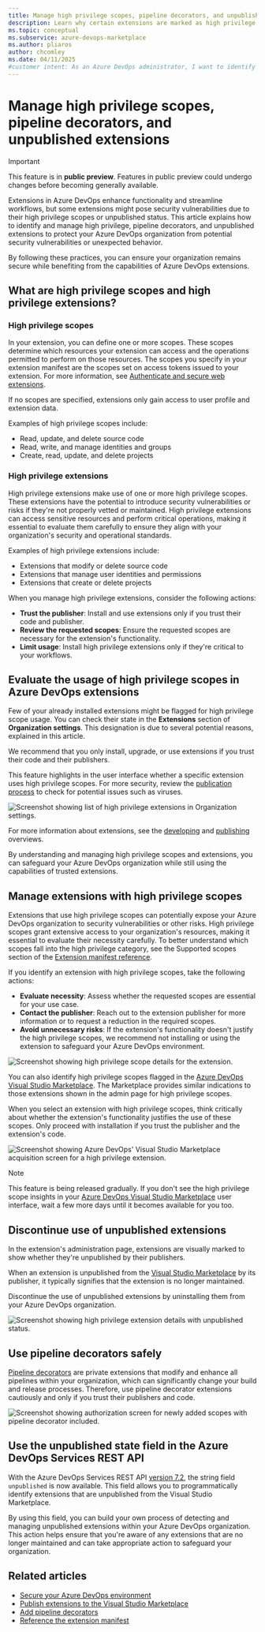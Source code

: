 ```yaml
---
title: Manage high privilege scopes, pipeline decorators, and unpublished extensions
description: Learn why certain extensions are marked as high privilege and unpublished and how to best manage them in your Azure DevOps organization.
ms.topic: conceptual
ms.subservice: azure-devops-marketplace
ms.author: pliaros
author: chcomley
ms.date: 04/11/2025
#customer intent: As an Azure DevOps administrator, I want to identify and manage high privilege, pipeline decorators, and unpublished extensions so that I can protect my organization from potential security vulnerabilities and other unexpected behaviour.
---
```


# Manage high privilege scopes, pipeline decorators, and unpublished extensions

> [!IMPORTANT]
> This feature is in **public preview**. Features in public preview could undergo changes before becoming generally available.

Extensions in Azure DevOps enhance functionality and streamline workflows, but some extensions might pose security vulnerabilities due to their high privilege scopes or unpublished status. This article explains how to identify and manage high privilege, pipeline decorators, and unpublished extensions to protect your Azure DevOps organization from potential security vulnerabilities or unexpected behavior.

By following these practices, you can ensure your organization remains secure while benefiting from the capabilities of Azure DevOps extensions.

## What are high privilege scopes and high privilege extensions?

### High privilege scopes

In your extension, you can define one or more scopes. These scopes determine which resources your extension can access and the operations permitted to perform on those resources. The scopes you specify in your extension manifest are the scopes set on access tokens issued to your extension. For more information, see [Authenticate and secure web extensions](/azure/devops/extend/develop/auth?view=azure-devops&branch=main).

If no scopes are specified, extensions only gain access to user profile and extension data.

Examples of high privilege scopes include:
- Read, update, and delete source code
- Read, write, and manage identities and groups
- Create, read, update, and delete projects

### High privilege extensions

High privilege extensions make use of one or more high privilege scopes. These extensions have the potential to introduce security vulnerabilities or risks if they're not properly vetted or maintained. High privilege extensions can access sensitive resources and perform critical operations, making it essential to evaluate them carefully to ensure they align with your organization's security and operational standards.

Examples of high privilege extensions include:
- Extensions that modify or delete source code
- Extensions that manage user identities and permissions
- Extensions that create or delete projects

When you manage high privilege extensions, consider the following actions:
- **Trust the publisher**: Install and use extensions only if you trust their code and publisher.
- **Review the requested scopes**: Ensure the requested scopes are necessary for the extension's functionality.
- **Limit usage**: Install high privilege extensions only if they're critical to your workflows.

## Evaluate the usage of high privilege scopes in Azure DevOps extensions

Few of your already installed extensions might be flagged for high privilege scope usage. You can check their state in the **Extensions** section of **Organization settings**. This designation is due to several potential reasons, explained in this article.

We recommend that you only install, upgrade, or use extensions if you trust their code and their publishers.

This feature highlights in the user interface whether a specific extension uses high privilege scopes. For more security, review the [publication process](../extend/publish/overview) to check for potential issues such as viruses.

![Screenshot showing list of high privilege extensions in Organization settings.](media/high-privilege-extensions/extension-list.png)  
  
For more information about extensions, see the [developing](../extend/overview.md) and [publishing](../extend/publish/overview.md) overviews.

By understanding and managing high privilege scopes and extensions, you can safeguard your Azure DevOps organization while still using the capabilities of trusted extensions.

## Manage extensions with high privilege scopes

Extensions that use high privilege scopes can potentially expose your Azure DevOps organization to security vulnerabilities or other risks. High privilege scopes grant extensive access to your organization's resources, making it essential to evaluate their necessity carefully. To better understand which scopes fall into the high privilege category, see the Supported scopes section of the [Extension manifest reference](../extend/develop/manifest.md).

If you identify an extension with high privilege scopes, take the following actions:
- **Evaluate necessity**: Assess whether the requested scopes are essential for your use case.
- **Contact the publisher**: Reach out to the extension publisher for more information or to request a reduction in the required scopes.
- **Avoid unnecessary risks**: If the extension's functionality doesn't justify the high privilege scopes, we recommend not installing or using the extension to safeguard your Azure DevOps environment.

![Screenshot showing high privilege scope details for the extension.](media/high-privilege-extensions/details-scopes.png)

You can also identify high privilege scopes flagged in the [Azure DevOps Visual Studio Marketplace](https://marketplace.visualstudio.com/azuredevops). The Marketplace provides similar indications to those extensions shown in the admin page for high privilege scopes. 

When you select an extension with high privilege scopes, think critically about whether the extension's functionality justifies the use of these scopes. Only proceed with installation if you trust the publisher and the extension's code.

![Screenshot showing Azure DevOps' Visual Studio Marketplace acquisition screen for a high privilege extension.](media/high-privilege-extensions/acquisition-pipeline.png)

> [!NOTE]
> This feature is being released gradually. If you don't see the high privilege scope insights in your [Azure DevOps Visual Studio Marketplace](https://marketplace.visualstudio.com/azuredevops) user interface, wait a few more days until it becomes available for you too.

## Discontinue use of unpublished extensions

In the extension's administration page, extensions are visually marked to show whether they're unpublished by their publishers.

When an extension is unpublished from the [Visual Studio Marketplace](https://marketplace.visualstudio.com/) by its publisher, it typically signifies that the extension is no longer maintained.

Discontinue the use of unpublished extensions by uninstalling them from your Azure DevOps organization.

![Screenshot showing high privilege extension details with unpublished status.](media/high-privilege-extensions/details-scopes.png)

## Use pipeline decorators safely

[Pipeline decorators](../extend/develop/add-pipeline-decorator.md) are private extensions that modify and enhance all pipelines within your organization, which can significantly change your build and release processes. Therefore, use pipeline decorator extensions cautiously and only if you trust their publishers and code.

![Screenshot showing authorization screen for newly added scopes with pipeline decorator included.](media/high-privilege-extensions/auth-scopes.png)

## Use the unpublished state field in the Azure DevOps Services REST API

With the Azure DevOps Services REST API [version 7.2](/rest/api/azure/devops/extensionmanagement/installed-extensions/list?view=azure-devops-rest-7.2&tabs=HTTP#extensionstateflags&preserve-view=true), the string field `unpublished` is now available. This field allows you to programmatically identify extensions that are unpublished from the Visual Studio Marketplace. 

By using this field, you can build your own process of detecting and managing unpublished extensions within your Azure DevOps organization. This action helps ensure that you're aware of any extensions that are no longer maintained and can take appropriate action to safeguard your organization.

## Related articles

- [Secure your Azure DevOps environment](../organizations/security/security-overview.md)
- [Publish extensions to the Visual Studio Marketplace](../extend/publish/overview.md)
- [Add pipeline decorators](../extend/develop/add-pipeline-decorator.md)
- [Reference the extension manifest](../extend/develop/manifest.md)
